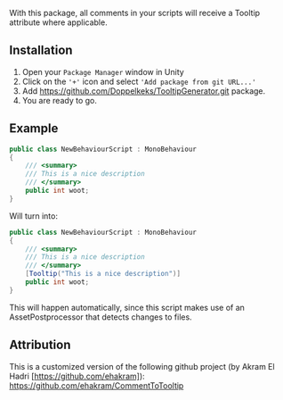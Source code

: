 With this package, all comments in your scripts will receive a Tooltip attribute where applicable.

## Installation
1. Open your `Package Manager` window in Unity
2. Click on the `'+'` icon and select `'Add package from git URL...'`
3. Add https://github.com/Doppelkeks/TooltipGenerator.git package.
6. You are ready to go.

## Example
```c#
public class NewBehaviourScript : MonoBehaviour   
{
    /// <summary>
    /// This is a nice description
    /// </summary>
    public int woot;
}
```
Will turn into:
```c#
public class NewBehaviourScript : MonoBehaviour
{
    /// <summary>
    /// This is a nice description
    /// </summary>
    [Tooltip("This is a nice description")]
    public int woot;
}
```
This will happen automatically, since this script makes use of an AssetPostprocessor that detects changes to files.

## Attribution

This is a customized version of the following github project (by Akram El Hadri [https://github.com/ehakram]): https://github.com/ehakram/CommentToTooltip
